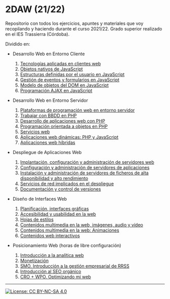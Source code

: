 # 2DAW (21/22)
Repositorio con todos los ejercicios, apuntes y materiales que voy recopilando y haciendo durante el curso 2021/22. Grado superior realizado en el IES Trassierra (Córdoba).

Dividido en:

- Desarrollo Web en Entorno Cliente
  <ol>
    <li><a href="https://github.com/HenestrosaConH/2DAW/tree/main/Desarrollo%20web%20en%20entorno%20cliente/U1%20Tecnolog%C3%ADas%20aplicadas%20en%20clientes%20web">Tecnologías aplicadas en clientes web</a></li>
    <li><a href="https://github.com/HenestrosaConH/2DAW/tree/main/Desarrollo%20web%20en%20entorno%20cliente/U2%20Objetos%20nativos%20de%20JavaScript">Objetos nativos de JavaScript</a></li>
    <li><a href="https://github.com/HenestrosaConH/2DAW/tree/main/Desarrollo%20web%20en%20entorno%20cliente/U3%20Estructuras%20definidas%20por%20el%20usuario%20en%20JavaScript">Estructuras definidas por el usuario en JavaScript</a></li>
    <li><a href="https://github.com/HenestrosaConH/2DAW/tree/main/Desarrollo%20web%20en%20entorno%20cliente/U4%20Gesti%C3%B3n%20de%20eventos%20y%20formularios%20en%20JavaScript">Gestión de eventos y formularios en JavaScript</a></li>
    <li><a href="https://github.com/HenestrosaConH/2DAW/tree/main/Desarrollo%20web%20en%20entorno%20cliente/U5%20Modelo%20de%20objetos%20del%20DOM%20en%20JavaScript">Modelo de objetos del DOM en JavaScript</a></li>
    <li><a href="https://github.com/HenestrosaConH/2DAW/tree/main/Desarrollo%20web%20en%20entorno%20cliente/U6%20Programaci%C3%B3n%20AJAX%20en%20JavaScript">Programación AJAX en JavaScript</a></li>
  </ol>

- Desarrollo Web en Entorno Servidor
  <ol>
    <li><a href="https://github.com/HenestrosaConH/2DAW/tree/main/Desarrollo%20web%20en%20entorno%20servidor/U1%20Plataformas%20de%20programaci%C3%B3n%20web%20en%20entorno%20servidor">Plataformas de programación web en entorno servidor</a></li>
    <li><a href="https://github.com/HenestrosaConH/2DAW/tree/main/Desarrollo%20web%20en%20entorno%20servidor/U2%20Trabajar%20con%20BBDD%20en%20PHP">Trabajar con BBDD en PHP</a></li>
    <li><a href="https://github.com/HenestrosaConH/2DAW/tree/main/Desarrollo%20web%20en%20entorno%20servidor/U3%20Desarrollo%20de%20aplicaciones%20web%20con%20PHP">Desarrollo de aplicaciones web con PHP</a></li>
    <li><a href="https://github.com/HenestrosaConH/2DAW/tree/main/Desarrollo%20web%20en%20entorno%20servidor/U4%20POO%20en%20PHP">Programación orientada a objetos en PHP</a></li>
    <li><a href="https://github.com/HenestrosaConH/2DAW/tree/main/Desarrollo%20web%20en%20entorno%20servidor/U5%20Servicios%20web">Servicios web</a></li>
    <li><a href="https://github.com/HenestrosaConH/2DAW/tree/main/Desarrollo%20web%20en%20entorno%20servidor/U6%20Aplicaciones%20web%20din%C3%A1micas_%20PHP%20y%20JavaScript">Aplicaciones web dinámicas: PHP y JavaScript</a></li>
    <li><a href="https://github.com/HenestrosaConH/2DAW/tree/main/Desarrollo%20web%20en%20entorno%20servidor/U7%20Aplicaciones%20web%20h%C3%ADbridas">Aplicaciones web híbridas</a></li>
  </ol>

- Despliegue de Aplicaciones Web
  <ol>
    <li><a href="https://github.com/HenestrosaConH/2DAW/tree/main/Despliegue%20de%20aplicaciones%20web/U1%20Implantaci%C3%B3n%2C%20configuraci%C3%B3n%20y%20administraci%C3%B3n%20de%20servidores%20web">Implantación, configuración y administración de servidores web</a></li>
    <li><a href="https://github.com/HenestrosaConH/2DAW/tree/main/Despliegue%20de%20aplicaciones%20web/U2%20Configuraci%C3%B3n%20y%20administraci%C3%B3n%20de%20servidores%20de%20aplicaciones">Configuración y administración de servidores de aplicaciones</a></li>
    <li><a href="https://github.com/HenestrosaConH/2DAW/tree/main/Despliegue%20de%20aplicaciones%20web/U3%20Instalaci%C3%B3n%20y%20administraci%C3%B3n%20de%20servidores%20de%20ficheros%20de%20alta%20disponibilidad%20y%20alto%20rendimiento">Instalación y administración de servidores de ficheros de alta disponibilidad y alto rendimiento</a></li>
    <li><a href="https://github.com/HenestrosaConH/2DAW/tree/main/Despliegue%20de%20aplicaciones%20web/U4%20Servicios%20de%20red%20implicados%20en%20el%20despliegue">Servicios de red implicados en el despliegue</a></li>
    <li><a href="https://github.com/HenestrosaConH/2DAW/tree/main/Despliegue%20de%20aplicaciones%20web/U5%20Documentaci%C3%B3n%20y%20control%20de%20versiones">Documentación y control de versiones</a></li>
  </ol>

- Diseño de Interfaces Web
  <ol>
    <li><a href="https://github.com/HenestrosaConH/2DAW/tree/main/Dise%C3%B1o%20de%20interfaces%20web/U1%20Planificaci%C3%B3n%20interfaces%20gr%C3%A1ficas">Planificación, interfaces gráficas</a></li>
    <li><a href="https://github.com/HenestrosaConH/2DAW/tree/main/Dise%C3%B1o%20de%20interfaces%20web/U2%20Accesibilidad%20y%20usabilidad%20en%20la%20web">Accesibilidad y usabilidad en la web</a></li>
    <li><a href="https://github.com/HenestrosaConH/2DAW/tree/main/Dise%C3%B1o%20de%20interfaces%20web/U3%20Hojas%20de%20estilos">Hojas de estilos</a></li>
    <li><a href="https://github.com/HenestrosaConH/2DAW/tree/main/Dise%C3%B1o%20de%20interfaces%20web/U4%20Contenidos%20multimedia%20en%20la%20web%20im%C3%A1genes%2C%20audio%20y%20v%C3%ADdeo">Contenidos multimedia en la web, imágenes, audio y vídeo</a></li>
    <li><a href="https://github.com/HenestrosaConH/2DAW/tree/main/Dise%C3%B1o%20de%20interfaces%20web/U5%20Contenidos%20multimedia%20en%20la%20web_%20Animaciones">Contenidos multimedia en la web: Animaciones</a></li>
    <li><a href="https://github.com/HenestrosaConH/2DAW/tree/main/Dise%C3%B1o%20de%20interfaces%20web/U6%20Contenidos%20web%20interactivos">Contenidos web interactivos</a></li>
  </ol>

- Posicionamiento Web (horas de libre configuración)
  <ol>
    <li><a href="https://github.com/HenestrosaConH/2DAW/tree/main/%5BHoras%20de%20libre%20configuraci%C3%B3n%5D%20Posicionamiento%20Web/U1%20Introduccion%20a%20la%20anal%C3%ADtica%20web">Introducción a la analítica web</a></li>
    <li><a href="https://github.com/HenestrosaConH/2DAW/tree/main/%5BHoras%20de%20libre%20configuraci%C3%B3n%5D%20Posicionamiento%20Web/U2%20Monetizaci%C3%B3n">Monetización</a></li>
    <li><a href="https://github.com/HenestrosaConH/2DAW/tree/main/%5BHoras%20de%20libre%20configuraci%C3%B3n%5D%20Posicionamiento%20Web/U3%20SMO.%20Introduccion%20a%20la%20gesti%C3%B3n%20empresarial%20de%20RRSS">SMO. Introducción a la gestión empresarial de RRSS</a></li>
    <li><a href="https://github.com/HenestrosaConH/2DAW/tree/main/%5BHoras%20de%20libre%20configuraci%C3%B3n%5D%20Posicionamiento%20Web/U4%20Introducci%C3%B3n%20al%20SEO%20org%C3%A1nico">Introducción al SEO orgánico</a></li>
    <li><a href="https://github.com/HenestrosaConH/2DAW/tree/main/Posicionamiento%20Web/U5%20CRO%20%2B%20WPO.%20Optimizando%20mi%20web">CRO + WPO. Optimizando mi web</a></li>
  </ol>

---

[![License: CC BY-NC-SA 4.0](https://licensebuttons.net/l/by-nc-sa/4.0/80x15.png)](https://creativecommons.org/licenses/by-nc-sa/4.0/)
